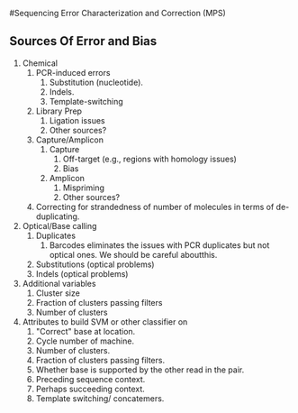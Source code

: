 #Sequencing Error Characterization and Correction (MPS)
## Sources Of Error and Bias
1. Chemical
    1. PCR-induced errors
        1. Substitution (nucleotide).
        2. Indels.
        3. Template-switching
    2. Library Prep
        1. Ligation issues
        2. Other sources?
    3. Capture/Amplicon
        1. Capture
            1. Off-target (e.g., regions with homology issues)
            2. Bias
        2. Amplicon
            1. Mispriming
            2. Other sources?
    4. Correcting for strandedness of number of molecules in terms of de-duplicating.
2. Optical/Base calling
    1. Duplicates
        1. Barcodes eliminates the issues with PCR duplicates but not optical ones. We should be careful aboutthis.
    2. Substitutions (optical problems)
    3. Indels (optical problems)
3. Additional variables
    1. Cluster size
    2. Fraction of clusters passing filters
    3. Number of clusters
4. Attributes to build SVM or other classifier on
    1. "Correct" base at location.
    2. Cycle number of machine.
    3. Number of clusters.
    4. Fraction of clusters passing filters.
    5. Whether base is supported by the other read in the pair.
    6. Preceding sequence context.
    7. Perhaps succeeding context.
    8. Template switching/ concatemers.
